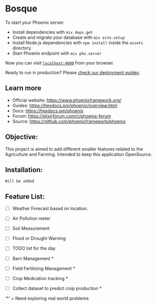 # Bosque

To start your Phoenix server:

  * Install dependencies with `mix deps.get`
  * Create and migrate your database with `mix ecto.setup`
  * Install Node.js dependencies with `npm install` inside the `assets` directory
  * Start Phoenix endpoint with `mix phx.server`

Now you can visit [`localhost:4000`](http://localhost:4000) from your browser.

Ready to run in production? Please [check our deployment guides](https://hexdocs.pm/phoenix/deployment.html).

## Learn more

  * Official website: https://www.phoenixframework.org/
  * Guides: https://hexdocs.pm/phoenix/overview.html
  * Docs: https://hexdocs.pm/phoenix
  * Forum: https://elixirforum.com/c/phoenix-forum
  * Source: https://github.com/phoenixframework/phoenix


## Objective:

This project is aimed to add different smaller features related to the Agriculture and Farming.
Intended to keep this application OpenSource.

## Installation:
`Will be added`



## Feature List:
- [ ] Weather Forecast based on location. 
- [ ] Air Pollution meter
- [ ] Soil Measurement
- [ ] Flood or Drought Warning
- [ ] TODO list for the day
- [ ] Barn Management *
- [ ] Field Fertilizing Management *
- [ ] Crop Medication tracking *
- [ ] Collect dataset to predict crop production *


'*' = Need exploring real world problems
